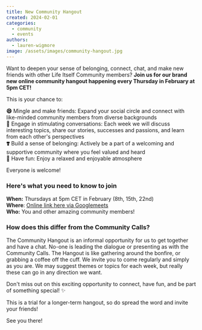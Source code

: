 ```yaml
---
title: New Community Hangout
created: 2024-02-01
categories:
  - community
  - events
authors:
  - lauren-wigmore
image: /assets/images/community-hangout.jpg
---
```

Want to deepen your sense of belonging, connect, chat, and make new friends with other Life Itself Community members? **Join us for our brand new online community hangout happening every Thursday in February at 5pm CET!**

This is your chance to:

**😄** Mingle and make friends: Expand your social circle and connect with like-minded community members from diverse backgrounds <br/>
**🦜** Engage in stimulating conversations: Each week we will discuss interesting topics, share our stories, successes and passions, and learn from each other's perspectives <br/>
**❣️** Build a sense of belonging: Actively be a part of a welcoming and supportive community where you feel valued and heard <br/>
**🌟** Have fun: Enjoy a relaxed and enjoyable atmosphere

Everyone is welcome!
### Here's what you need to know to join

**When:** Thursdays at 5pm CET in February (8th, 15th, 22nd)<br/>
**Where**: [Online link here via Googlemeets](https://calendar.google.com/calendar/event?action=TEMPLATE&tmeid=N21vbXMwaDBoMm5wanYwdmg5bzFrY2p0N25fMjAyNDAyMDhUMTYwMDAwWiBjX2QwNjQ2M2JjOGJmZThhZWU2MjU5OTIxMGY0MjdjMzE3NjRiOGQyMWViZGFlZjkwOGU1MGEwZjJlYTRhMzU4NWVAZw&tmsrc=c_d06463bc8bfe8aee62599210f427c31764b8d21ebdaef908e50a0f2ea4a3585e%40group.calendar.google.com&scp=ALL)<br/>
**Who:** You and other amazing community members!

### How does this differ from the Community Calls? 
The Community Hangout is an informal opportunity for us to get together and have a chat. No-one is leading the dialogue or presenting as with the Community Calls. The Hangout is like gathering around the bonfire, or grabbing a coffee off the cuff. We invite you to come regularly and simply as you are. We may suggest themes or topics for each week, but really these can go in any direction we want.

Don't miss out on this exciting opportunity to connect, have fun, and be part of something special! ✨ 

This is a trial for a longer-term hangout, so do spread the word and invite your friends!

See you there!